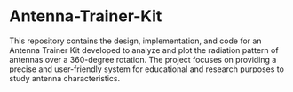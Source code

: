 # Antenna-Trainer-Kit
This repository contains the design, implementation, and code for an Antenna Trainer Kit developed to analyze and plot the radiation pattern of antennas over a 360-degree rotation. The project focuses on providing a precise and user-friendly system for educational and research purposes to study antenna characteristics.
